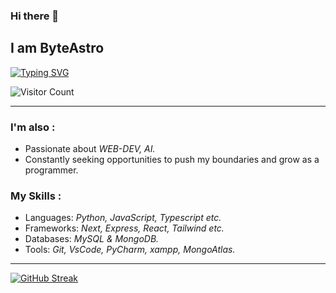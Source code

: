### Hi there 👋
## I am ByteAstro 

<!-- [![Typing SVG](https://readme-typing-svg.herokuapp.com?font=Fira+Code&pause=1000&random=false&width=535&lines=A+coding+enthusiast+with+a+passion+for;developing+convenient+apps+.;Let's+craft+the+program+together+As)](https://git.io/typing-svg) -->

[![Typing SVG](https://readme-typing-svg.herokuapp.com?font=Fira+Code&pause=1000&color=F79E54&random=false&width=565&lines=A+programming+enthusiats+%26+continuous+learner%2C;Eager+to+collaborate+and+grow+with;A+dev+like+you+%F0%9F%9A%80.+Let's+connect+and;Let's+craft+complex+softwares+and+systems+AS+-+)](https://git.io/typing-svg)

![Visitor Count](https://profile-counter.glitch.me/ByteAstro/count.svg)
<!-- ![](https://komarev.com/ghpvc/?username=byteastro&color=blueviolet&style=for-the-badge) -->

***
### I'm also :
- Passionate about *WEB-DEV, AI.*
- Constantly seeking opportunities to push my boundaries and grow as a programmer.
 
### My Skills :
- Languages: *Python, JavaScript, Typescript etc.*
- Frameworks: *Next, Express, React, Tailwind etc.*
- Databases: *MySQL & MongoDB.*
- Tools: *Git, VsCode, PyCharm, xampp, MongoAtlas.*

<!-- - Currently learning: Python-opencv -->

***
[![GitHub Streak](https://github-readme-streak-stats-uvud.vercel.app?user=ByteAstro&theme=vision-friendly-dark&hide_border=false)](https://git.io/streak-stats) 

<!--------------------------------------------------------------------------------------------------------------------------->
<!-- 
**ByteAstro/ByteAstro** is a ✨ _special_ ✨ repository because its `README.md` (this file) appears on your GitHub profile. 
 
Here are some ideas to get you started:  
 
- 🔭 I’m currently working on Web-backend_Techs ... where
- 🌱 I’m currently learning ... ML as MachineLearning, python
- 👯 I’m looking to collaborate on ...  
- 🤔 I’m looking for help with ... 
- 💬 Ask me about ...
- 📫 How to reach me: ... 
- 😄 Pronouns: ...
- ⚡ Fun fact: ...
-->
